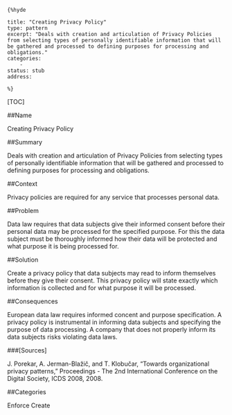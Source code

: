     {%hyde

    title: "Creating Privacy Policy"
    type: pattern
    excerpt: "Deals with creation and articulation of Privacy Policies from selecting types of personally identifiable information that will be gathered and processed to defining purposes for processing and obligations."
    categories:
        - 
    status: stub
    address:

    %}

[TOC]


##Name
<!--Primary name the pattern is known by.-->

Creating Privacy Policy

<!--###[Also Known As]-->
<!-- All other names the pattern is known by.-->



##Summary
<!-- One short paragraph summarising the pattern.-->

Deals with creation and articulation of Privacy Policies from selecting types of personally identifiable information that will be gathered and processed to defining purposes for processing and obligations.

##Context
<!-- The situations in which the pattern may apply.-->

Privacy policies are required for any service that processes personal data.

##Problem
<!-- The problem a pattern addresses, including a list of forces describing why a problem might be difficult to solve.-->

Data law requires that data subjects give their informed consent before their personal data may be processed for the specified purpose. For this the data subject must be thoroughly informed how their data will be protected and what purpose it is being processed for.

##Solution
<!-- A concise description of how the pattern addresses the problem.-->

Create a privacy policy that data subjects may read to inform themselves before they give their consent. This privacy policy will state exactly which information is collected and for what purpose it will be processed.

<!--###[Structure]-->
<!--A detailed specification of the structural aspects of the pattern. A class diagram if applicable.-->



<!--###[Implementation]-->
<!--Guidelines for implementing the pattern; code fragments; suggested PETS; policy fragments.-->



##Consequences
<!--The advantages (benefits) and disadvantages (liabilities) of applying the pattern.-->

European data law requires informed concent and purpose specification. A privacy policy is instrumental in informing data subjects and specifying the purpose of data processing. A company that does not properly inform its data subjects risks violating data laws.

<!--###[Constraints]-->
<!-- limitations as a consequence of applying the pattern.-->



<!--##Examples-->
<!--Motivational example to see how the pattern is applied.-->



<!--###[Known Uses]-->
<!-- Pointers to various applications of the pattern.-->



<!--##See Also-->
<!-- Any pointers to relevant information, not contained in the subfields below.-->



<!--###[Related Patterns]-->
<!-- Supporting and conflicting patterns-->



###[Sources]
<!-- References to the original source of the pattern.-->

J. Porekar, A. Jerman-Blažič, and T. Klobučar, “Towards organizational privacy patterns,” Proceedings - The 2nd International Conference on the Digital Society, ICDS 2008, 2008.

<!--##General Comments-->
<!-- Separate discussion on the pattern.-->



##Categories
<!-- Placeholder for future agreed upon categories as per collaboration's evaluation.-->
Enforce
Create

<!--##Tags-->
<!-- User definable descriptors for additional correlation.-->




